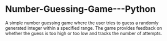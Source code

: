 # Number-Guessing-Game---Python
A simple number guessing game where the user tries to guess a randomly generated integer within a specified range. The game provides feedback on whether the guess is too high or too low and tracks the number of attempts.
